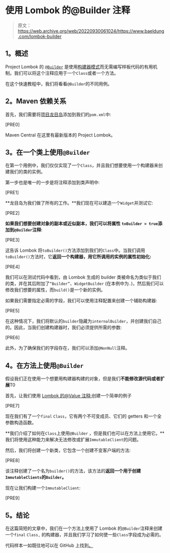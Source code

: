 # 使用 Lombok 的@Builder 注释

> 原文：<https://web.archive.org/web/20220930061024/https://www.baeldung.com/lombok-builder>

## **1。概述**

Project Lombok 的 [`@Builder`](https://web.archive.org/web/20221208143832/https://projectlombok.org/features/Builder) 是使用[构建器模式](/web/20221208143832/https://www.baeldung.com/creational-design-patterns#builder)而无需编写样板代码的有用机制。我们可以将这个注释应用于一个`Class`或者一个方法。

在这个快速教程中，我们将看看`@Builder`的不同用例。

## **2。Maven 依赖关系**

首先，我们需要将[项目龙目岛](https://web.archive.org/web/20221208143832/https://projectlombok.org/)添加到我们的`pom.xml`中:

[PRE0]

Maven Central 在这里有最新版本的 Project Lombok。

## **3。在一个类上使用`@Builder`**

在第一个用例中，我们仅仅实现了一个`Class`，并且我们想要使用一个构建器来创建我们的类的实例。

第一步也是唯一的一步是将注释添加到类声明中:

[PRE1]

**龙目岛为我们做了所有的工作。**我们现在可以建造一个`Widget`并测试它:

[PRE2]

**如果我们想要创建对象的副本或近似副本，我们可以将属性** **`toBuilder = true`添加到`@Builder`注释**:

[PRE3]

这告诉 Lombok 将`toBuilder()`方法添加到我们的`Class`中。当我们调用`toBuilder()`方法时，它**返回一个构建器，用它所调用的实例的属性初始化:**

[PRE4]

我们可以在测试代码中看到，由 Lombok 生成的 builder 类被命名为类似于我们的类，并在其后附加了`“Builder”`、`WidgetBuilder` (在本例中为`.`)，然后我们可以修改我们想要的属性，而`build()`是一个新的实例。

如果我们需要指定必需的字段，我们可以使用注释配置来创建一个辅助构建器:

[PRE5]

在这种情况下，我们将默认的`builder`隐藏为`internalBuilder`，并创建我们自己的。因此，当我们创建构建器时，我们必须提供所需的参数:

[PRE6]

此外，为了确保我们的字段存在，我们可以添加`@NonNull`注释。

## **4。在方法上使用`@Builder`**

假设我们正在使用一个想要用构建器构建的对象，但是我们**不能修改源代码或者扩展**T0

首先，让我们使用 [Lombok 的@Value 注释:](/web/20221208143832/https://www.baeldung.com/intro-to-project-lombok)创建一个简单的例子

[PRE7]

现在我们有了一个`final` `Class`，它有两个不可变成员、它们的 getters 和一个全参数构造函数。

**我们介绍了如何在`Class`上使用`@Builder` ，但是我们也可以在方法上使用它。**我们将使用这种能力来解决无法修改或扩展`ImmutableClient`的问题。

然后，我们将创建一个新类，它包含一个创建不变客户端的方法:

[PRE8]

该注释创建了一个名为`builder()`的方法，该方法的**返回一个用于创建`ImmutableClients`的`Builder`。**

现在让我们构建一个`ImmutableClient`:

[PRE9]

## **5。结论**

在这篇简短的文章中，我们在一个方法上使用了 Lombok 的`@Builder`注释来创建一个`final` `Class,` 的构建器，并且我们学习了如何使一些`Class`字段成为必需的。

代码样本一如既往地可以在 GitHub 上找到[。](https://web.archive.org/web/20221208143832/https://github.com/eugenp/tutorials/tree/master/lombok-modules/lombok)